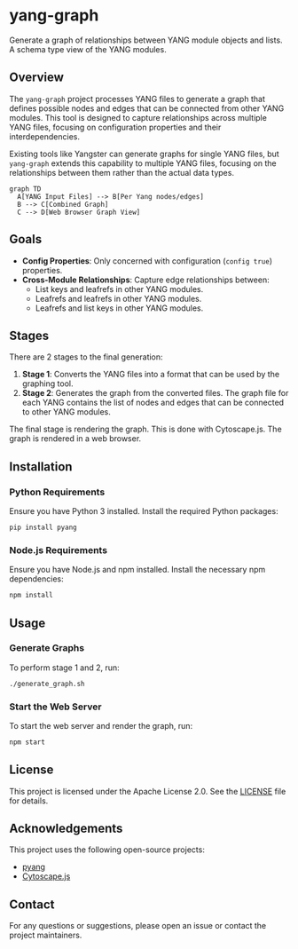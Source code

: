 # yang-graph

Generate a graph of relationships between YANG module objects and lists. A schema type view of the YANG modules.

## Overview

The `yang-graph` project processes YANG files to generate a graph that defines possible nodes and edges that can be connected from other YANG modules. This tool is designed to capture relationships across multiple YANG files, focusing on configuration properties and their interdependencies.

Existing tools like Yangster can generate graphs for single YANG files, but `yang-graph` extends this capability to multiple YANG files, focusing on the relationships between them rather than the actual data types.

```mermaid
graph TD
  A[YANG Input Files] --> B[Per Yang nodes/edges]
  B --> C[Combined Graph]
  C --> D[Web Browser Graph View]
```

## Goals

* **Config Properties**: Only concerned with configuration (`config true`) properties.
* **Cross-Module Relationships**: Capture edge relationships between:
  * List keys and leafrefs in other YANG modules.
  * Leafrefs and leafrefs in other YANG modules.
  * Leafrefs and list keys in other YANG modules.

## Stages

There are 2 stages to the final generation:
1. **Stage 1**: Converts the YANG files into a format that can be used by the graphing tool.
2. **Stage 2**: Generates the graph from the converted files. The graph file for each YANG contains the list of nodes and edges that can be connected to other YANG modules.

The final stage is rendering the graph. This is done with Cytoscape.js. The graph is rendered in a web browser.

## Installation

### Python Requirements

Ensure you have Python 3 installed. Install the required Python packages:

```bash
pip install pyang
```

### Node.js Requirements

Ensure you have Node.js and npm installed. Install the necessary npm dependencies:

```bash
npm install
```

## Usage

### Generate Graphs

To perform stage 1 and 2, run:

```bash
./generate_graph.sh
```

### Start the Web Server

To start the web server and render the graph, run:

```bash
npm start
```

## License

This project is licensed under the Apache License 2.0. See the [LICENSE](./LICENSE) file for details.

## Acknowledgements

This project uses the following open-source projects:

* [pyang](https://github.com/mbj4668/pyang)
* [Cytoscape.js](https://js.cytoscape.org/)

## Contact

For any questions or suggestions, please open an issue or contact the project maintainers.
